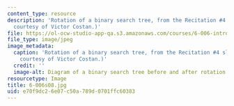 ```yaml
---
content_type: resource
description: 'Rotation of a binary search tree, from the Recitation #4 slides. (Figure
  courtesy of Victor Costan.)'
file: https://ol-ocw-studio-app-qa.s3.amazonaws.com/courses/6-006-introduction-to-algorithms-spring-2008/e70f9dc26e07c50a789d0701ffc60383_6-006s08.jpg
file_type: image/jpeg
image_metadata:
  caption: 'Rotation of a binary search tree, from the Recitation #4 slides. (Figure
    courtesy of Victor Costan.)'
  credit: ''
  image-alt: Diagram of a binary search tree before and after rotation.
resourcetype: Image
title: 6-006s08.jpg
uid: e70f9dc2-6e07-c50a-789d-0701ffc60383
---
```

